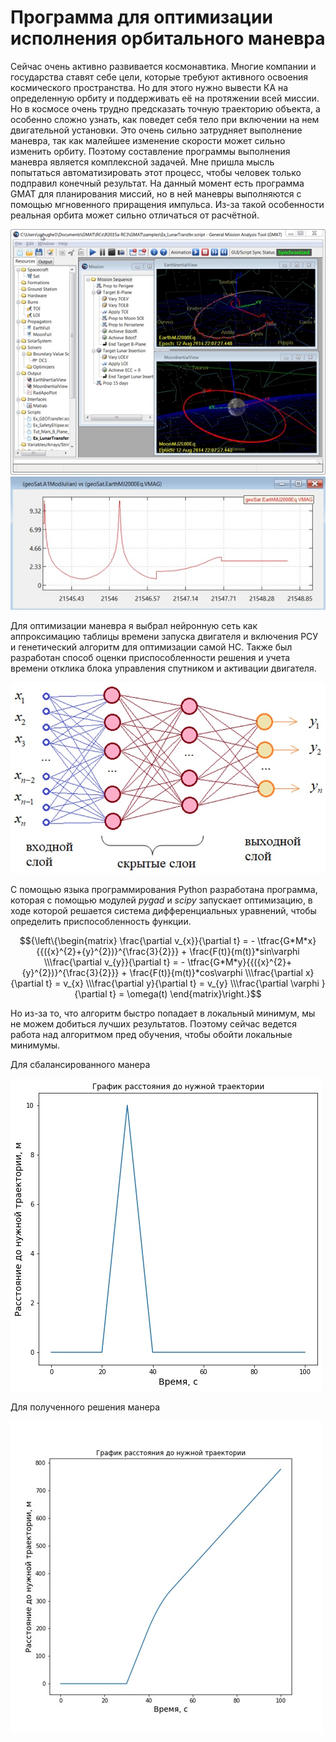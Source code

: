 # Программа для оптимизации исполнения орбитального маневра
Сейчас очень активно развивается космонавтика. Многие компании и государства ставят себе цели, которые требуют активного освоения космического пространства. Но для этого нужно вывести КА на определенную орбиту и поддерживать её на протяжении всей миссии. Но в космосе очень трудно предсказать точную траекторию объекта, а особенно сложно узнать, как поведет себя тело при включении на нем двигательной установки. Это очень сильно затрудняет выполнение маневра, так как малейшее изменение скорости может сильно изменить орбиту. Поэтому составление программы выполнения маневра является комплексной задачей. Мне пришла мысль попытаться автоматизировать этот процесс, чтобы человек только подправил конечный результат.
На данный момент есть программа GMAT для планирования миссий, но в ней маневры выполняются с помощью мгновенного приращения импульса. Из-за такой особенности реальная орбита может сильно отличаться от расчётной.

![Gmat_img](https://github.com/Daniil10001/Manevr/blob/main/img/img1.jpg)
![Gmat_img_2](https://github.com/Daniil10001/Manevr/blob/main/img/img2.jpg)

Для оптимизации маневра я выбрал нейронную сеть как аппроксимацию таблицы времени запуска двигателя и включения РСУ и генетический алгоритм для оптимизации самой НС. Также был разработан способ оценки приспособленности решения и учета времени отклика блока управления спутником и активации двигателя.

![Neuron Network](https://github.com/Daniil10001/Manevr/blob/main/img/img3.jpg)

С помощью языка программирования Python разработана программа, которая с помощью модулей *pygad* и *scipy* запускает оптимизацию, в ходе которой решается система дифференциальных уравнений, чтобы определить приспособленность функции.

```math
{\left\{\begin{matrix}
 \frac{\partial v_{x}}{\partial t} = - \tfrac{G*M*x}{{({x}^{2}+{y}^{2})}^{\frac{3}{2}}} + \frac{F(t)}{m(t)}*sin\varphi 
 \\\frac{\partial v_{y}}{\partial t} = - \tfrac{G*M*y}{{({x}^{2}+{y}^{2})}^{\frac{3}{2}}} + \frac{F(t)}{m(t)}*cos\varphi 
 \\\frac{\partial x}{\partial t} = v_{x}
 \\\frac{\partial y}{\partial t} = v_{y}
 \\\frac{\partial \varphi }{\partial t} = \omega(t)
\end{matrix}\right.}
```

Но из-за то, что алгоритм быстро попадает в локальный минимум, мы не можем добиться лучших результатов. Поэтому сейчас ведется работа над алгоритмом пред обучения, чтобы обойти локальные минимумы.

Для сбалансированного манера 

![graphic1](https://github.com/Daniil10001/Manevr/blob/main/img/img4.jpg)

Для полученного решения манера


![graphic2](https://github.com/Daniil10001/Manevr/blob/main/img/img5.jpg)
